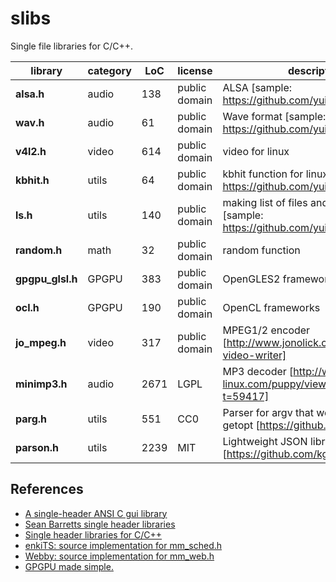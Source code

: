 # slibs

Single file libraries for C/C++.

|library | category | LoC | license | description
| --------------------- | -------- | --- | --- | --------------------------------
|**alsa.h** | audio | 138 | public domain | ALSA [sample: https://github.com/yui0/aplay-]
|**wav.h** | audio | 61 | public domain | Wave format [sample: https://github.com/yui0/aplay-]
|**v4l2.h** | video | 614 | public domain | video for linux
|**kbhit.h** | utils | 64 | public domain | kbhit function for linux [sample: https://github.com/yui0/aplay-]
|**ls.h** | utils | 140 | public domain | making list of files and directories [sample: https://github.com/yui0/aplay-]
|**random.h** | math | 32 | public domain | random function
|**gpgpu_glsl.h** | GPGPU | 383 | public domain | OpenGLES2 frameworks for linux
|**ocl.h** | GPGPU | 190 | public domain | OpenCL frameworks
|**jo_mpeg.h** | video | 317 | public domain | MPEG1/2 encoder [http://www.jonolick.com/home/mpeg-video-writer]
|**minimp3.h** | audio | 2671 | LGPL | MP3 decoder [http://www.murga-linux.com/puppy/viewtopic.php?t=59417]
|**parg.h** | utils | 551 | CC0 | Parser for argv that works similarly to getopt [https://github.com/jibsen/parg]
|**parson.h** | utils | 2239 | MIT | Lightweight JSON library [https://github.com/kgabis/parson]

## References
- [A single-header ANSI C gui library ](https://github.com/vurtun/nuklear)
- [Sean Barretts single header libraries](https://github.com/nothings/single_file_libs)
- [Single header libraries for C/C++](https://github.com/vurtun/mmx)
- [enkiTS: source implementation for mm_sched.h](https://github.com/dougbinks/enkiTS)
- [Webby: source implementation for mm_web.h](https://github.com/deplinenoise/webby)
- [GPGPU made simple.](https://github.com/turbo/js)
